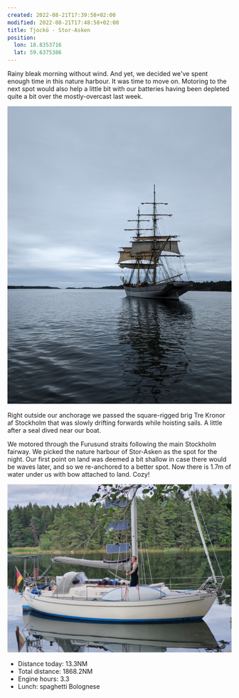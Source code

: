 ```yaml
---
created: 2022-08-21T17:39:58+02:00
modified: 2022-08-21T17:48:58+02:00
title: Tjockö - Stor-Asken
position:
  lon: 18.8353716
  lat: 59.6375386
---
```


Rainy bleak morning without wind. And yet, we decided we've spent enough time in this nature harbour. It was time to move on. Motoring to the next spot would also help a little bit with our batteries having been depleted quite a bit over the mostly-overcast last week.

![Image](../2022/dff75d41420b0e4d00f43c2750e66c41.jpg) 

Right outside our anchorage we passed the square-rigged brig Tre Kronor af Stockholm that was slowly drifting forwards while hoisting sails. A little after a seal dived near our boat.

We motored through the Furusund straits following the main Stockholm fairway. We picked the nature harbour of Stor-Asken as the spot for the night. Our first point on land was deemed a bit shallow in case there would be waves later, and so we re-anchored to a better spot. Now there is 1.7m of water under us with bow attached to land. Cozy!

![Image](../2022/2c6992db9af0aae56b0d0201f8be7419.jpg) 

* Distance today: 13.3NM
* Total distance: 1868.2NM
* Engine hours: 3.3
* Lunch: spaghetti Bolognese
